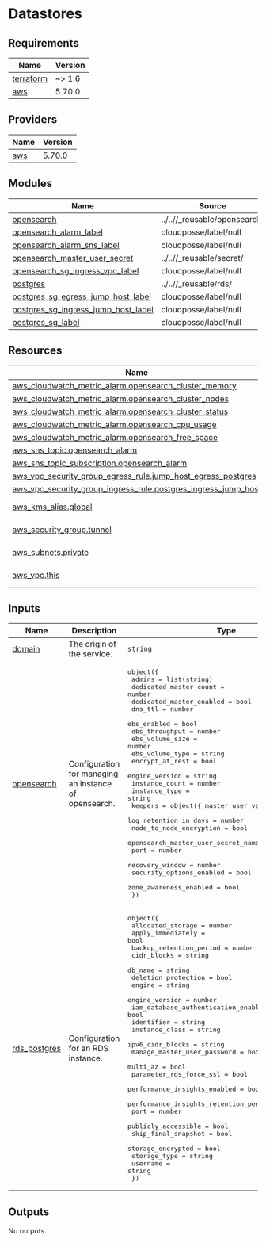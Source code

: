 # Datastores

<!-- BEGIN_TF_DOCS -->
## Requirements

| Name | Version |
|------|---------|
| <a name="requirement_terraform"></a> [terraform](#requirement\_terraform) | ~> 1.6 |
| <a name="requirement_aws"></a> [aws](#requirement\_aws) | 5.70.0 |

## Providers

| Name | Version |
|------|---------|
| <a name="provider_aws"></a> [aws](#provider\_aws) | 5.70.0 |

## Modules

| Name | Source | Version |
|------|--------|---------|
| <a name="module_opensearch"></a> [opensearch](#module\_opensearch) | ../..//_reusable/opensearch/ | n/a |
| <a name="module_opensearch_alarm_label"></a> [opensearch\_alarm\_label](#module\_opensearch\_alarm\_label) | cloudposse/label/null | 0.25.0 |
| <a name="module_opensearch_alarm_sns_label"></a> [opensearch\_alarm\_sns\_label](#module\_opensearch\_alarm\_sns\_label) | cloudposse/label/null | 0.25.0 |
| <a name="module_opensearch_master_user_secret"></a> [opensearch\_master\_user\_secret](#module\_opensearch\_master\_user\_secret) | ../..//_reusable/secret/ | n/a |
| <a name="module_opensearch_sg_ingress_vpc_label"></a> [opensearch\_sg\_ingress\_vpc\_label](#module\_opensearch\_sg\_ingress\_vpc\_label) | cloudposse/label/null | 0.25.0 |
| <a name="module_postgres"></a> [postgres](#module\_postgres) | ../..//_reusable/rds/ | n/a |
| <a name="module_postgres_sg_egress_jump_host_label"></a> [postgres\_sg\_egress\_jump\_host\_label](#module\_postgres\_sg\_egress\_jump\_host\_label) | cloudposse/label/null | 0.25.0 |
| <a name="module_postgres_sg_ingress_jump_host_label"></a> [postgres\_sg\_ingress\_jump\_host\_label](#module\_postgres\_sg\_ingress\_jump\_host\_label) | cloudposse/label/null | 0.25.0 |
| <a name="module_postgres_sg_label"></a> [postgres\_sg\_label](#module\_postgres\_sg\_label) | cloudposse/label/null | 0.25.0 |

## Resources

| Name | Type |
|------|------|
| [aws_cloudwatch_metric_alarm.opensearch_cluster_memory](https://registry.terraform.io/providers/hashicorp/aws/5.70.0/docs/resources/cloudwatch_metric_alarm) | resource |
| [aws_cloudwatch_metric_alarm.opensearch_cluster_nodes](https://registry.terraform.io/providers/hashicorp/aws/5.70.0/docs/resources/cloudwatch_metric_alarm) | resource |
| [aws_cloudwatch_metric_alarm.opensearch_cluster_status](https://registry.terraform.io/providers/hashicorp/aws/5.70.0/docs/resources/cloudwatch_metric_alarm) | resource |
| [aws_cloudwatch_metric_alarm.opensearch_cpu_usage](https://registry.terraform.io/providers/hashicorp/aws/5.70.0/docs/resources/cloudwatch_metric_alarm) | resource |
| [aws_cloudwatch_metric_alarm.opensearch_free_space](https://registry.terraform.io/providers/hashicorp/aws/5.70.0/docs/resources/cloudwatch_metric_alarm) | resource |
| [aws_sns_topic.opensearch_alarm](https://registry.terraform.io/providers/hashicorp/aws/5.70.0/docs/resources/sns_topic) | resource |
| [aws_sns_topic_subscription.opensearch_alarm](https://registry.terraform.io/providers/hashicorp/aws/5.70.0/docs/resources/sns_topic_subscription) | resource |
| [aws_vpc_security_group_egress_rule.jump_host_egress_postgres](https://registry.terraform.io/providers/hashicorp/aws/5.70.0/docs/resources/vpc_security_group_egress_rule) | resource |
| [aws_vpc_security_group_ingress_rule.postgres_ingress_jump_host](https://registry.terraform.io/providers/hashicorp/aws/5.70.0/docs/resources/vpc_security_group_ingress_rule) | resource |
| [aws_kms_alias.global](https://registry.terraform.io/providers/hashicorp/aws/5.70.0/docs/data-sources/kms_alias) | data source |
| [aws_security_group.tunnel](https://registry.terraform.io/providers/hashicorp/aws/5.70.0/docs/data-sources/security_group) | data source |
| [aws_subnets.private](https://registry.terraform.io/providers/hashicorp/aws/5.70.0/docs/data-sources/subnets) | data source |
| [aws_vpc.this](https://registry.terraform.io/providers/hashicorp/aws/5.70.0/docs/data-sources/vpc) | data source |

## Inputs

| Name | Description | Type | Default | Required |
|------|-------------|------|---------|:--------:|
| <a name="input_domain"></a> [domain](#input\_domain) | The origin of the service. | `string` | n/a | yes |
| <a name="input_opensearch"></a> [opensearch](#input\_opensearch) | Configuration for managing an instance of opensearch. | <pre>object({<br>    admins                        = list(string)<br>    dedicated_master_count        = number<br>    dedicated_master_enabled      = bool<br>    dns_ttl                       = number<br>    ebs_enabled                   = bool<br>    ebs_throughput                = number<br>    ebs_volume_size               = number<br>    ebs_volume_type               = string<br>    encrypt_at_rest               = bool<br>    engine_version                = string<br>    instance_count                = number<br>    instance_type                 = string<br>    keepers                       = object({ master_user_version = number })<br>    log_retention_in_days         = number<br>    node_to_node_encryption       = bool<br>    opensearch_master_user_secret_name = string<br>    port                          = number<br>    recovery_window               = number<br>    security_options_enabled      = bool<br>    zone_awareness_enabled        = bool<br>  })</pre> | n/a | yes |
| <a name="input_rds_postgres"></a> [rds\_postgres](#input\_rds\_postgres) | Configuration for an RDS instance. | <pre>object({<br>    allocated_storage                     = number<br>    apply_immediately                     = bool<br>    backup_retention_period               = number<br>    cidr_blocks                           = string<br>    db_name                               = string<br>    deletion_protection                   = bool<br>    engine                                = string<br>    engine_version                        = number<br>    iam_database_authentication_enabled   = bool<br>    identifier                            = string<br>    instance_class                        = string<br>    ipv6_cidr_blocks                      = string<br>    manage_master_user_password           = bool<br>    multi_az                              = bool<br>    parameter_rds_force_ssl               = bool<br>    performance_insights_enabled          = bool<br>    performance_insights_retention_period = number<br>    port                                  = number<br>    publicly_accessible                   = bool<br>    skip_final_snapshot                   = bool<br>    storage_encrypted                     = bool<br>    storage_type                          = string<br>    username                              = string<br>  })</pre> | n/a | yes |

## Outputs

No outputs.
<!-- END_TF_DOCS -->